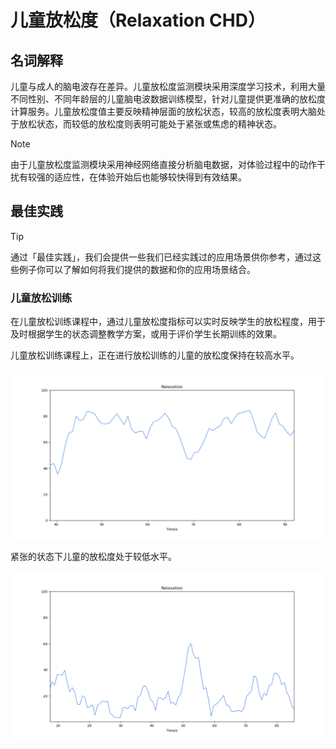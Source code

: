 # 儿童放松度（Relaxation CHD）

## 名词解释
儿童与成人的脑电波存在差异。儿童放松度监测模块采用深度学习技术，利用大量不同性别、不同年龄层的儿童脑电波数据训练模型，针对儿童提供更准确的放松度计算服务。儿童放松度值主要反映精神层面的放松状态，较高的放松度表明大脑处于放松状态，而较低的放松度则表明可能处于紧张或焦虑的精神状态。

> [!NOTE]
> 由于儿童放松度监测模块采用神经网络直接分析脑电数据，对体验过程中的动作干扰有较强的适应性，在体验开始后也能够较快得到有效结果。

## 最佳实践
> [!TIP]
> 通过「最佳实践」，我们会提供一些我们已经实践过的应用场景供你参考，通过这些例子你可以了解如何将我们提供的数据和你的应用场景结合。

### 儿童放松训练
在儿童放松训练课程中，通过儿童放松度指标可以实时反映学生的放松程度，用于及时根据学生的状态调整教学方案，或用于评价学生长期训练的效果。

儿童放松训练课程上，正在进行放松训练的儿童的放松度保持在较高水平。

![放松状态下儿童的放松度变化曲线](media/放松状态下儿童的放松度变化曲线.png)

紧张的状态下儿童的放松度处于较低水平。

![紧张状态下儿童的放松度变化曲线](media/紧张状态下儿童的放松度变化曲线.png)

